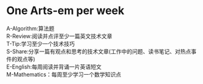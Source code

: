 One Arts-em per week
====================
A-Algorithm:算法题<br>
R-Review:阅读并点评至少一篇英文技术文章<br>
T-Tip:学习至少一个技术技巧<br>
S-Share:分享一篇有观点和思考的技术文章(工作中的问题、读书笔记、对热点事件的观点等)<br>
E-English:每周阅读并背诵一片英语短文<br>
M-Mathematics：每周至少学习一个数学知识点<br>

